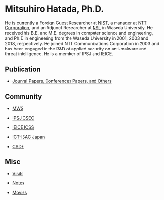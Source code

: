 Mitsuhiro Hatada, Ph.D.
=
He is currently a Foreign Guest Researcher at [NIST](https://www.nist.gov/), a manager at [NTT Corporation](http://www.ntt.co.jp/about_e/index.html), and an Adjunct Researcher at [NSL](https://nsl.cs.waseda.ac.jp/) in Waseda University. He received his B.E. and M.E. degrees in computer science and engineering, and Ph.D in engineering from the Waseda University in 2001, 2003 and 2018, respectively. He joined NTT Communications Corporation in 2003 and has been engaged in the R&D of applied security on anti-malware and threat intelligence. He is a member of IPSJ and IEICE.

Publication
-
* [Jounral Papers, Conferences Papers, and Others](https://github.com/mhatada/publication)

Community
-
* [MWS](http://www.iwsec.org/mws/2012/en.html)

* [IPSJ CSEC](http://www.iwsec.org/csec/en/index.html)

* [IEICE ICSS](http://www.ieice.org/~icss/index.en.html)

* [ICT-ISAC Japan](https://www.ict-isac.jp/english/index.html)

* [CSDE](https://securingdigitaleconomy.org/)

Misc
-
* [Visits](https://mhatada.github.io/visit/)

* [Notes](https://mhatada.github.io/note/)

* [Movies](https://mhatada.github.io/movie/)
